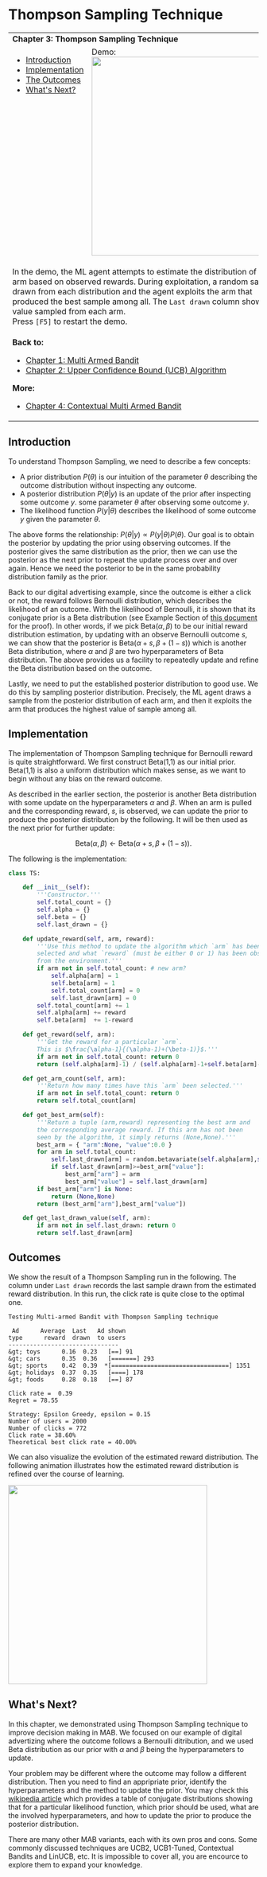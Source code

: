 # Thompson Sampling Technique

<table>
<tr><td colspan="2"><b>
Chapter 3: Thompson Sampling Technique
</b></td></tr>
<tr>
<td valign="top">
    <ul>
        <li><a href=#intro>Introduction</a></li>
        <li><a href=#codes>Implementation</a></li>
        <li><a href=#outcomes>The Outcomes</a></li>
        <li><a href=#next>What's Next?</a></li>
    </ul>
</td>
<td>
  Demo:<br>
  <img src="https://user-images.githubusercontent.com/51439829/200311722-19f95e88-9583-44b4-aa54-fb9d72c69e1f.gif" width="400">
</td>
<tr><td colspan="2">

In the demo, the ML agent attempts to estimate the distribution of each arm based on observed rewards. During exploitation, a random sample is drawn from each distribution and the agent exploits the arm that produced the best sample among all. The `Last drawn` column shows the value sampled from each arm.
<br>
Press `[F5]` to restart the demo.
</td>
<tr><td colspan="2">
<b>Back to:</b><br>
<ul>
<li><a href="https://github.com/cfoh/Multi-Armed-Bandit-Example">Chapter 1: Multi Armed Bandit</a></li>
<li><a href="https://github.com/cfoh/Multi-Armed-Bandit-Example/tree/main/ucb">Chapter 2: Upper Confidence Bound (UCB) Algorithm</a></li>
</ul>
<b>More:</b><br>
<ul>
<li><a href="https://github.com/cfoh/Multi-Armed-Bandit-Example/tree/main/cmab">Chapter 4: Contextual Multi Armed Bandit</a></li>
</ul>
</td></tr>
</table>

## Introduction<a name=intro></a>

To understand Thompson Sampling, we need to describe a few concepts:
- A prior distribution $P(\theta)$ is our intuition of the parameter $\theta$ 
  describing the outcome distribution without inspecting any outcome.
- A posterior distribution $P(\theta|y)$ is an update of the prior after
  inspecting some outcome $y$.
  some parameter $\theta$ after observing some outcome $y$.
- The likelihood function $P(y|\theta)$ describes the likelihood of some outcome
  $y$ given the parameter $\theta$.

The above forms the relationship: $P(\theta|y) \propto P(y|\theta) P(\theta)$. Our goal is to obtain the posterior by updating the prior using observing outcomes. If the posterior gives the same distribution as the prior, then we can use the posterior as the next prior to repeat the update process over and over again. Hence we need the posterior to be in the same probability distribution family as the prior.

Back to our digital advertising example, since the outcome is either a click or not, the reward follows Bernoulli distribution, which describes the likelihood of an outcome. With the likelihood of Bernoulli, it is shown that its conjugate prior is a Beta distribution (see Example Section of [this document](https://en.wikipedia.org/wiki/Conjugate_prior) for the proof). In other words, if we pick $\mbox{Beta}(\alpha,\beta)$ to be our initial reward distribution estimation, by updating with an observe Bernoulli outcome $s$, we can show that the posterior is $\mbox{Beta}(\alpha+s,\beta+(1-s))$ which is another Beta distribution, where $\alpha$ and $\beta$ are two hyperparameters of Beta distribution. The above provides us a facility to repeatedly update and refine the Beta distribution based on the outcome.

Lastly, we need to put the established posterior distribution to good use. We do this by sampling posterior distribution. Precisely, the ML agent draws a sample from the posterior distribution of each arm, and then it exploits the arm that produces the highest value of sample among all.

## Implementation<a name=codes></a>

The implementation of Thompson Sampling technique for Bernoulli reward is quite straightforward. We first construct Beta(1,1) as our initial prior. Beta(1,1) is also a uniform distribution which makes sense, as we want to begin without any bias on the reward outcome. 

As described in the earlier section, the posterior is another Beta distribution with some update on the hyperparameters $\alpha$ and $\beta$. When an arm is pulled and the corresponding reward, $s$, is observed, we can update the prior to produce the posterior distribution by the following. It will be then used as the next prior for further update:

$$\text{Beta}(\alpha,\beta) \leftarrow \text{Beta}(\alpha+s,\beta+(1-s)).$$

The following is the implementation:

```python
class TS:

    def __init__(self):
        '''Constructor.'''
        self.total_count = {}
        self.alpha = {}
        self.beta = {}
        self.last_drawn = {}

    def update_reward(self, arm, reward):
        '''Use this method to update the algorithm which `arm` has been
        selected and what `reward` (must be either 0 or 1) has been observed 
        from the environment.'''
        if arm not in self.total_count: # new arm?
            self.alpha[arm] = 1
            self.beta[arm] = 1
            self.total_count[arm] = 0
            self.last_drawn[arm] = 0
        self.total_count[arm] += 1
        self.alpha[arm] += reward
        self.beta[arm]  += 1-reward

    def get_reward(self, arm):
        '''Get the reward for a particular `arm`. 
        This is $\frac{\alpha-1}{(\alpha-1)+(\beta-1)}$.'''
        if arm not in self.total_count: return 0
        return (self.alpha[arm]-1) / (self.alpha[arm]-1+self.beta[arm]-1)

    def get_arm_count(self, arm):
        '''Return how many times have this `arm` been selected.'''
        if arm not in self.total_count: return 0
        return self.total_count[arm]

    def get_best_arm(self):
        '''Return a tuple (arm,reward) representing the best arm and
        the corresponding average reward. If this arm has not been 
        seen by the algorithm, it simply returns (None,None).'''
        best_arm = { "arm":None, "value":0.0 }
        for arm in self.total_count:
            self.last_drawn[arm] = random.betavariate(self.alpha[arm],self.beta[arm])
            if self.last_drawn[arm]>=best_arm["value"]:
                best_arm["arm"] = arm
                best_arm["value"] = self.last_drawn[arm]
        if best_arm["arm"] is None: 
            return (None,None)
        return (best_arm["arm"],best_arm["value"])

    def get_last_drawn_value(self, arm):
        if arm not in self.last_drawn: return 0
        return self.last_drawn[arm]
```

## Outcomes<a name=outcomes></a>

We show the result of a Thompson Sampling run in the following. The column under `Last drawn` records the last sample drawn from the estimated reward distribution. In this run, the click rate is quite close to the optimal one.

```console
Testing Multi-armed Bandit with Thompson Sampling technique

 Ad      Average  Last   Ad shown
type      reward  drawn  to users
-------------------------------
&gt; toys      0.16  0.23   [==] 91
&gt; cars      0.35  0.36   [=======] 293
&gt; sports    0.42  0.39  *[=================================] 1351
&gt; holidays  0.37  0.35   [====] 178
&gt; foods     0.28  0.18   [==] 87

Click rate =  0.39
Regret = 78.55

Strategy: Epsilon Greedy, epsilon = 0.15
Number of users = 2000
Number of clicks = 772
Click rate = 38.60%
Theoretical best click rate = 40.00%
```

We can also visualize the evolution of the estimated reward distribution. The following animation illustrates how the estimated reward distribution is refined over the course of learning.

<img src="https://user-images.githubusercontent.com/51439829/200311875-ffd3d50f-b36c-441c-9281-d8408a7ea5df.gif" width="400"/>

## What's Next?<a name=next></a>

In this chapter, we demonstrated using Thompson Sampling technique to improve decision making in MAB. We focused on our example of digital advertizing where the outcome follows a Bernoulli ditribution, and we used Beta distribution as our prior with $\alpha$ and $\beta$ being the hyperparameters to update.

Your problem may be different where the outcome may follow a different distribution. Then you need to find an appripriate prior, identify the hyperparameters and the method to update the prior. You may check this [wikipedia article](https://en.wikipedia.org/wiki/Conjugate_prior) which provides a table of conjugate distributions showing that for a particular likelihood function, which prior should be used, what are the involved hyperparameters, and how to update the prior to produce the posterior distribution.

There are many other MAB variants, each with its own pros and cons. Some commonly discussed techniques are UCB2, UCB1-Tuned, Contextual Bandits and LinUCB, etc. It is impossible to cover all, you are encource to explore them to expand your knowledge.
